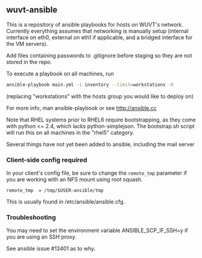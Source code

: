 ## wuvt-ansible
This is a repository of ansible playbooks for hosts on WUVT's network. Currently everything assumes that networking is manually setup (internal interface on eth0, external on eth1 if applicable, and a bridged interface for the VM servers).

Add files containing passwords to .gitignore before staging so they are not stored in the repo.

To execute a playbook on all machines, run 
```sh
ansible-playbook main.yml -i inventory --limit=workstations -K
```

(replacing "workstations" with the hosts group you would like to deploy on)

For more info, man ansible-playbook or see http://ansible.cc

Note that RHEL systems prior to RHEL6 require bootstrapping, as they come with 
python <= 2.4, which lacks python-simplejson. The bootstrap.sh script will run 
this on all machines in the "rhel5" category.

Several things have not yet been added to ansible, including the mail server

### Client-side config required

In your client's config file, be sure to change the `remote_tmp` parameter
if you are working with an NFS mount using root squash.

```
remote_tmp  = /tmp/$USER-ansible/tmp
```

This is usually found in /etc/ansible/ansible.cfg.

### Troubleshooting

You may need to set the environment variable ANSIBLE_SCP_IF_SSH=y if you are
using an SSH proxy.

See ansible issue #13401 as to why.


